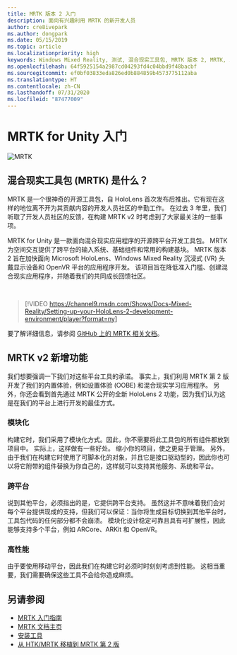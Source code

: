 ```yaml
---
title: MRTK 版本 2 入门
description: 面向有兴趣利用 MRTK 的新开发人员
author: cre8ivepark
ms.author: dongpark
ms.date: 05/15/2019
ms.topic: article
ms.localizationpriority: high
keywords: Windows Mixed Reality, 测试, 混合现实工具包, MRTK 版本 2, MRTK, 工具, SDK, HoloLens, HoloLens 2
ms.openlocfilehash: 64f5925154a2987cd04293fd4c04bbd9f48bacbf
ms.sourcegitcommit: ef0bf03833eda826ed0b884859b4573775112aba
ms.translationtype: HT
ms.contentlocale: zh-CN
ms.lasthandoff: 07/31/2020
ms.locfileid: "87477009"
---
```

# <a name="getting-started-with-mrtk-for-unity"></a>MRTK for Unity 入门
![MRTK](images/UX/MRTK_UX_Hero.png)

## <a name="what-is-mixed-reality-toolkit-mrtk"></a>混合现实工具包 (MRTK) 是什么？
MRTK 是一个很神奇的开源工具包，自 HoloLens 首次发布后推出。它有现在这样的地位离不开为其贡献内容的开发人员社区的辛勤工作。 在过去 3 年里，我们听取了开发人员社区的反馈，在构建 MRTK v2 时考虑到了大家最关注的一些事项。  

MRTK for Unity 是一款面向混合现实应用程序的开源跨平台开发工具包。 MRTK 为空间交互提供了跨平台的输入系统、基础组件和常用的构建基块。 MRTK 版本 2 旨在加快面向 Microsoft HoloLens、Windows Mixed Reality 沉浸式 (VR) 头戴显示设备和 OpenVR 平台的应用程序开发。 该项目旨在降低准入门槛、创建混合现实应用程序，并随着我们的共同成长回馈社区。

<br>

>[!VIDEO https://channel9.msdn.com/Shows/Docs-Mixed-Reality/Setting-up-your-HoloLens-2-development-environment/player?format=ny]

要了解详细信息，请参阅 [GitHub 上的 MRTK 相关文档](https://microsoft.github.io/MixedRealityToolkit-Unity/README.html)。

## <a name="new-with-mrtk-v2"></a>MRTK v2 新增功能
我们想要强调一下我们对这些平台工具的承诺。  事实上，我们利用 MRTK 第 2 版开发了我们的内置体验，例如设置体验 (OOBE) 和混合现实学习应用程序。  另外，你还会看到首先通过 MRTK 公开的全新 HoloLens 2 功能，因为我们认为这是在我们的平台上进行开发的最佳方式。 

### <a name="modular"></a>模块化
构建它时，我们采用了模块化方式。因此，你不需要将此工具包的所有组件都放到项目中。  实际上，这样做有一些好处。  缩小你的项目，使之更易于管理。  另外，由于我们在构建它时使用了可脚本化的对象，并且它是接口驱动型的，因此你也可以将它附带的组件替换为你自己的，这样就可以支持其他服务、系统和平台。

### <a name="cross-platform"></a>跨平台
说到其他平台，必须指出的是，它提供跨平台支持。  虽然这并不意味着我们会对每个平台提供现成的支持，但我们可以保证：当你将生成目标切换到其他平台时，工具包代码的任何部分都不会崩溃。  模块化设计稳定可靠且具有可扩展性，因此能够支持多个平台，例如 ARCore、ARKit 和 OpenVR。

### <a name="performant"></a>高性能
由于要使用移动平台，因此我们在构建它时必须时时刻刻考虑到性能。  这相当重要，我们需要确保这些工具不会给你造成麻烦。

## <a name="see-also"></a>另请参阅
* [MRTK 入门指南](https://microsoft.github.io/MixedRealityToolkit-Unity/Documentation/GettingStartedWithTheMRTK.html)
* [MRTK 文档主页](https://microsoft.github.io/MixedRealityToolkit-Unity/README.html)
* [安装工具](install-the-tools.md)
* [从 HTK/MRTK 移植到 MRTK 第 2 版](https://microsoft.github.io/MixedRealityToolkit-Unity/Documentation/HTKToMRTKPortingGuide.html)
